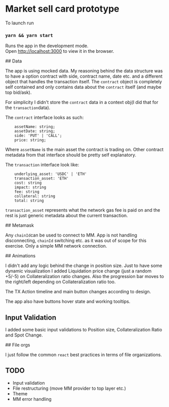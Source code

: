 # Market sell card prototype

To launch run
### `yarn && yarn start`

Runs the app in the development mode.\
Open [http://localhost:3000](http://localhost:3000) to view it in the browser.

## Data

The app is using mocked data.
My reasoning  behind  the data structure was to have a option contract with side, contract name, date etc. and a different object that handles the transaction itself. 
The `contract` object is completely self contained and only contains data about the `contract` itself (and maybe top bid/ask).

For simplicity I didn't store the `contract` data in a context obj(I did that for the `transaction`data).

The `contract` interface looks as such:

```
    assetName: string;
    assetDate: string;
    side: 'PUT' | 'CALL';
    price: string;
```

Where `assetName` is the main asset the contract is trading on. Other contract metadata from that interface should be pretty self explanatory.


The `transaction` interface look like:

``` 
    underlying_asset: 'USDC' | 'ETH'
    transaction_asset: 'ETH'
    cost: string
    impact: string
    fee: string
    collateral: string
    total: string
```

 `transaction_asset` represents what the network gas fee is paid on and the rest is just generic metadata about the current transaction. 

## Metamask

Any `chainId`can be used to connect to MM. App is not handling disconnecting, `chainId` switching etc. as it was out of scope for this exercise. 
Only a simple MM network connection. 


## Animations

I didn't add any logic behind the change in position size. Just to have some dynamic visualization I added Liquidation price change (just a random +5/-5)  on Collateralization ratio changes. Also  the progression bar moves to the right/left depending on Collateralization ratio too.

The TX Action timeline and main button changes according to design.

The app also have buttons hover state and working tooltips.

## Input Validation

I added some basic input validations to  Position size, Collateralization Ratio and Spot Change.


## File orgs

I just follow the common `react` best practices in terms of file organizations. 


## TODO

- Input validation
- File restructuring (move MM provider to top layer etc.)
- Theme
- MM error handling
